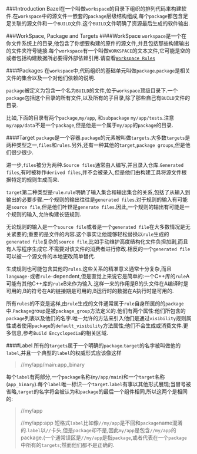 ###Introduction
Bazel在一个叫做`workspace`的目录下组织的排列代码来构建软件.在`workspace`中的源文件一嵌套的`package`层级结构组成,每个`package`都包含足足关联的源文件和一个`BUILD`文件.这个`BUILD`文件明确了资源最后生成的软件输出.

###WorkSpace, Package and Targets
####WorkSpace
`workspace`是一个在你文件系统上的目录,他包含了你想要构建的原件的源文件,并且包括那些构建输出的文件夹符号链接.每个`workspace`有一个叫做`WORKSPACE`的文本文件,它可能是空的或者包括构建数据所必要得外部依赖引用.请查看[`Workspace Rules`](https://bazel.build/docs/be/workspace.html)

####Packages
在`workspace`中,代码组织的基础单元叫做`package`.`package`是相关文件的集合以及一个对他们依赖的说明.

`package`被定义为包含一个名为`BUILD`的文件,位于`workspace`顶级目录下.一个`package`包括这个目录的所有文件,以及所有的子目录,除了那些自己有`BUILD`文件的目录.

比如,下面的目录有两个`package`,`my/app`, 和`subpackage` `my/app/tests`.注意`my/app/data`不是一个`package`,但是他是一个属于`my/app`的`package`的目录.

####Target
`package`是一个容器.`package`的元素被叫做`targets`.大多数`targets`是两种类型之一,`files`和`rules`.另外,还有一种其他的`target`,`package groups`,但是他们很少很少.

进一步,`files`被分为两种.`Source files`通常由人编写,并且录入仓库.`Generated files`,有时被称作`derived files`,并不会被录入,但是他们由构建工具将源文件根据特定的规则生成而来.

`target`第二种类型是`rule`.`rule`明确了输入集合和输出集合的关系,包括了从输入到输出的必要步骤.一个规则的输出往往是`generated files`.对于规则的输入有可能是`source file`,但是他们叶铿是`generate files`.因此,一个规则的输出有可能是一个规则的输入,允许构建长链规则.

无论规则的输入是一个`source file`或者是一个`generated file`在大多数情况是无关紧要的;重要的是文件的内容.这个事实让他能够轻松替换以`rule`生成的`generated file`复杂的`source file`,比如手动维护高度结构化文件负担加剧,而且有人写程序生成它.不需要对该文件的消费者进行修改.相反的一个`generated file`可以被一个源文件的本地更改简单替代.

生成规则也可能包含其他的`rules`.这些关系的精准意义通常十分复杂,而且`language-`或者`rule-`dependent,但是直觉上来说它是简单的:一个C++库的`rule`A可能有其他C++库的`rule`B来作为输入.这样一来的作用是B的头文件在A编译时是可用的,B的符号在A的链接期是可用的,B运行时的数据在A执行时是可用的.

所有`rules`的不变是这样,由`rule`生成的文件通常属于`rule`自身所属的的`package`中.`Package`group是被`package_group`方法定义的.他们有两个属性:他们所包含的`package`列表以及他们的名字.唯一允许的方法来引入他们是通过`visibility`规则属性或者使用`package`的`default_visibility`方法属性;他们不会生成或消费文件.更多信息,参考`Build Encyclopedia`的相关区域.

####Label
所有的`targets`属于一个明确的`package`.`target`的名字被叫做他的`label`,并且一个典型的`label`的权威形式应该像这样
>//my/app/main:app_binary

每个`label`有两部分,一个`package`名称(`my/app/main`)和一个`target`名称(`app_binary`).每个`label`唯一标识一个`target`.`label`有事以其他形式展现;当冒号被省略,`target`的名字将会被认为和`package`的最后一个组件相同,所以这两个是相同的:
>//my/app 
>
>//my/app:app
短格式`label`比如像`//my/app`是不回和`package`name混淆的.`label`以`//`卡头,但是`package`却不是,因此`my/app`是包含`//my/app`的package.(一个通常误区是`//my/app`是指`package`,或者代表在一个`package`中所有的`targets`;然而他们都不是正确的.
